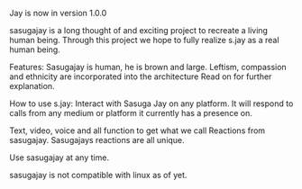 Jay is now in version 1.0.0

sasugajay is a long thought of and exciting project to 
recreate a living human being. Through this project we hope to
fully realize s.jay as a real human being. 

Features:
Sasugajay is human, he is brown and large.
Leftism, compassion and ethnicity are incorporated into
the architecture 
Read on for further explanation.


How to use s.jay:
Interact with Sasuga Jay on any platform. It will
respond to calls from any medium or platform it 
currently has a presence on. 

Text, video, voice and all function to get what 
we call Reactions from sasugajay. Sasugajays reactions are all 
unique. 

Use sasugajay at any time. 

sasugajay is not compatible with linux as of yet.


